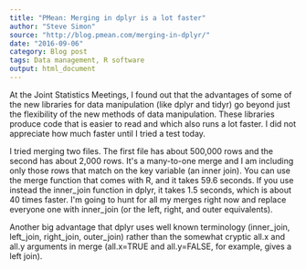 ```yaml
---
title: "PMean: Merging in dplyr is a lot faster"
author: "Steve Simon"
source: "http://blog.pmean.com/merging-in-dplyr/"
date: "2016-09-06"
category: Blog post
tags: Data management, R software
output: html_document
---
```


At the Joint Statistics Meetings, I found out that the advantages of
some of the new libraries for data manipulation (like dplyr and tidyr)
go beyond just the flexibility of the new methods of data manipulation.
These libraries produce code that is easier to read and which also runs
a lot faster. I did not appreciate how much faster until I tried a test
today.

<!---More--->

I tried merging two files. The first file has about 500,000 rows and the
second has about 2,000 rows. It's a many-to-one merge and I am including
only those rows that match on the key variable (an inner join). You can
use the merge function that comes with R, and it takes 59.6 seconds. If
you use instead the inner\_join function in dplyr, it takes 1.5 seconds,
which is about 40 times faster. I'm going to hunt for all my merges
right now and replace everyone one with inner\_join (or the left, right,
and outer equivalents).

Another big advantage that dplyr uses well known terminology
(inner\_join, left\_join, right\_join, outer\_join) rather than the
somewhat cryptic all.x and all.y arguments in merge (all.x=TRUE and
all.y=FALSE, for example, gives a left join).


